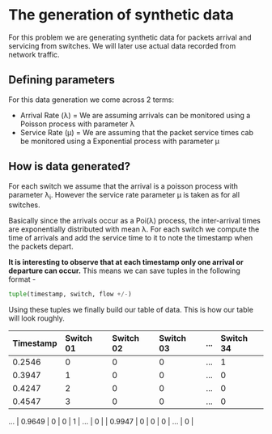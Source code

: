 # The generation of synthetic data

For this problem we are generating synthetic data for packets arrival and servicing from switches. We will later use actual data recorded from network traffic.

## Defining parameters

For this data generation we come across 2 terms:
- Arrival Rate (λ) = We are assuming arrivals can be monitored using a Poisson process with parameter λ
- Service Rate (μ) = We are assuming that the packet service times cab be monitored using a Exponential process with parameter μ 

## How is data generated?

For each switch we assume that the arrival is a poisson process with parameter λ<sub>i</sub>. However the service rate parameter μ is taken as for all switches.

Basically since the arrivals occur as a Poi(λ) process, the inter-arrival times are exponentially distributed with mean λ. For each switch we compute the time of arrivals and add the service time to it to note the timestamp when the packets depart. 

**It is interesting to observe that at each timestamp only one arrival or departure can occur.** This means we can save tuples in the following format -

```python
tuple(timestamp, switch, flow +/-)
```

Using these tuples we finally build our table of data. This is how our table will look roughly.

 Timestamp    | Switch 01 | Switch 02 | Switch 03 | ... | Switch 34 |
| :---        | :---      | :---      | :---      | :---| :---      |         
| 0.2546      | 0         | 0         | 0         | ... | 1         | 
| 0.3947      | 1         | 0         | 0         | ... | 0         | 
| 0.4247      | 2         | 0         | 0         | ... | 0         | 
| 0.4547      | 3         | 0         | 0         | ... | 0         | 
...
| 0.9649      | 0         | 0         | 1         | ... | 0         | 
| 0.9947      | 0         | 0         | 0         | ... | 0         | 